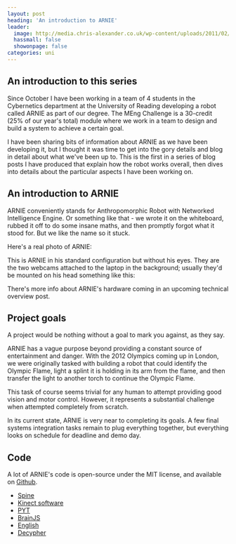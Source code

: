 ```yaml
---
layout: post
heading: 'An introduction to ARNIE'
leader:
  image: http://media.chris-alexander.co.uk/wp-content/uploads/2011/02/arnie.jpg
  hassmall: false
  showonpage: false
categories: uni
---
```


## An introduction to this series

Since October I have been working in a team of 4 students in the Cybernetics department at the University of Reading developing a robot called ARNIE as part of our degree. The MEng Challenge is a 30-credit (25% of our year's total) module where we work in a team to design and build a system to achieve a certain goal.

I have been sharing bits of information about ARNIE as we have been developing it, but I thought it was time to get into the gory details and blog in detail about what we've been up to. This is the first in a series of blog posts I have produced that explain how the robot works overall, then dives into details about the particular aspects I have been working on.

## An introduction to ARNIE

ARNIE conveniently stands for Anthropomorphic Robot with Networked Intelligence Engine. Or something like that - we wrote it on the whiteboard, rubbed it off to do some insane maths, and then promptly forgot what it stood for. But we like the name so it stuck.

<!-- Replace missing image from http://media.chris-alexander.co.uk/wp-content/uploads/2011/02/arnie.jpg -->

Here's a real photo of ARNIE:

<!-- Replace missing image from http://media.chris-alexander.co.uk/wp-content/uploads/2011/02/arnie_Robot.jpg -->

This is ARNIE in his standard configuration but without his eyes. They are the two webcams attached to the laptop in the background; usually they'd be mounted on his head something like this:

<!-- Replace missing image from http://media.chris-alexander.co.uk/wp-content/uploads/2011/02/arnie_eyes.jpg -->

There's more info about ARNIE's hardware coming in an upcoming technical overview post.

## Project goals

A project would be nothing without a goal to mark you against, as they say.

ARNIE has a vague purpose beyond providing a constant source of entertainment and danger. With the 2012 Olympics coming up in London, we were originally tasked with building a robot that could identify the Olympic Flame, light a splint it is holding in its arm from the flame, and then transfer the light to another torch to continue the Olympic Flame.

This task of course seems trivial for any human to attempt providing good vision and motor control. However, it represents a substantial challenge when attempted completely from scratch.

In its current state, ARNIE is very near to completing its goals. A few final systems integration tasks remain to plug everything together, but everything looks on schedule for deadline and demo day.

## Code

A lot of ARNIE's code is open-source under the MIT license, and available on [Github](https://github.com/arnie-robot).

* [Spine](https://github.com/arnie-robot/Spine)
* [Kinect software](https://github.com/chrisalexander/libfreenect)
* [PYT](https://github.com/arnie-robot/PYT)
* [BrainJS](https://github.com/arnie-robot/BrainJS)
* [English](https://github.com/arnie-robot/English)
* [Decypher](https://github.com/arnie-robot/Decypher)
